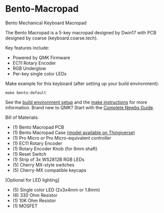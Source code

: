 # Bento-Macropad
Bento Mechanical Keyboard Macropad

The Bento Macropad is a 5-key macropad designed by Dwin17 with PCB designed by coarse (keyboard.coarse.tech). 

Key features include:
- Powered by QMK Firmware
- EC11 Rotary Encoder
- RGB Underglow
- Per-key single color LEDs

Make example for this keyboard (after setting up your build environment):

    make bento:default

See the [build environment setup](https://docs.qmk.fm/#/getting_started_build_tools) and the [make instructions](https://docs.qmk.fm/#/getting_started_make_guide) for more information. Brand new to QMK? Start with the [Complete Newbs Guide](https://docs.qmk.fm/#/newbs).



Bill of Materials:

- (1) Bento Macropad PCB
- (1) Bento Macropad Case [(model available on Thingiverse)](https://www.thingiverse.com/thing:4594580)
- (1) Pro Micro or Pro Micro-equivalent controller
- (1) EC11 Rotary Encoder
- (1) Rotary Encoder Knob (for 6mm shaft)
- (1) Reset Switch
- (1) Strip of 3x WS2812B RGB LEDs
- (5) Cherry MX-style switches
- (5) Cherry-MX compatible keycaps

[Optional for LED lighting]

- (5) Single color LED (2x3x4mm or 1.8mm)
- (6) 330 Ohm Resistor
- (1) 10K Ohm Resistor
- (1) MOSFET
